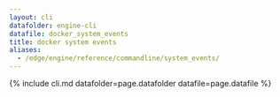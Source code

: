 ```yaml
---
layout: cli
datafolder: engine-cli
datafile: docker_system_events
title: docker system events
aliases:
  - /edge/engine/reference/commandline/system_events/
---
```

<!--
This page is automatically generated from Docker's source code. If you want to
suggest a change to the text that appears here, open a ticket or pull request
in the source repository on GitHub:

https://github.com/docker/cli
-->

{% include cli.md datafolder=page.datafolder datafile=page.datafile %}
